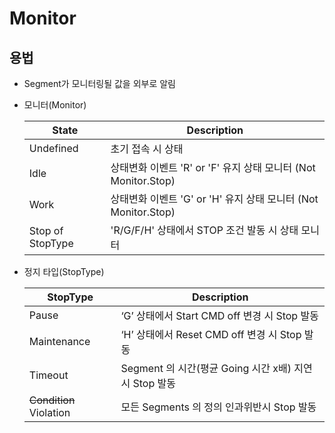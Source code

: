 # Monitor

## 용법

- Segment가 모니터링될 값을 외부로 알림

- 모니터(Monitor)

    | State  | Description |
    | ----  | ---- |
    | Undefined   |초기 접속 시 상태|
    | Idle      |상태변화 이벤트 'R' or 'F' 유지 상태 모니터  (Not Monitor.Stop)|
    | Work       |상태변화 이벤트 'G' or 'H' 유지 상태 모니터 (Not Monitor.Stop)|
    | Stop of StopType |'R/G/F/H' 상태에서 STOP 조건 발동 시 상태 모니터|

- 정지 타입(StopType)

    | StopType  | Description |
    | ----  | ---- |
    | Pause   |‘G’ 상태에서 Start  CMD off 변경 시 Stop 발동|
    | Maintenance      |‘H’ 상태에서 Reset CMD off 변경 시 Stop 발동|
    | Timeout       |Segment 의 시간(평균 Going 시간 x배) 지연 시 Stop 발동|
    | ~~Condition~~ Violation |모든    Segments 의 정의 인과위반시 Stop 발동|

<!-- 여기서 말하는 CMD 는 HMI 만을 위한 것인지, 자동으로 동작하고 있을 때를 포함하고 있는 것인지? -->
